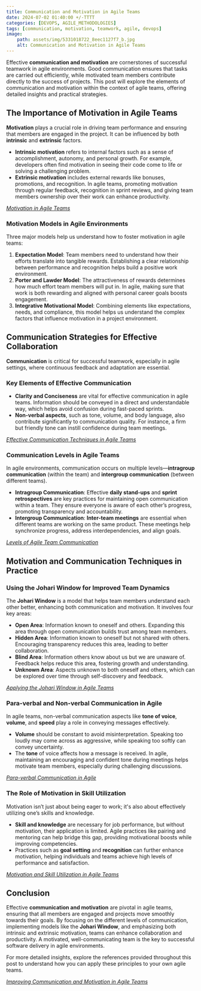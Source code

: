 ```yaml
---
title: Communication and Motivation in Agile Teams 
date: 2024-07-02 01:40:00 +/-TTTT
categories: [DEVOPS, AGILE_METHODOLOGIES]
tags: [communication, motivation, teamwork, agile, devops]
image:
    path: assets/img/5331018722_8eec1127f7_b.jpg
    alt: Communication and Motivation in Agile Teams 
---
```


Effective **communication and motivation** are cornerstones of successful teamwork in agile environments. Good communication ensures that tasks are carried out efficiently, while motivated team members contribute directly to the success of projects. This post will explore the elements of communication and motivation within the context of agile teams, offering detailed insights and practical strategies.

## The Importance of Motivation in Agile Teams

**Motivation** plays a crucial role in driving team performance and ensuring that members are engaged in the project. It can be influenced by both **intrinsic** and **extrinsic** factors.

- **Intrinsic motivation** refers to internal factors such as a sense of accomplishment, autonomy, and personal growth. For example, developers often find motivation in seeing their code come to life or solving a challenging problem.
- **Extrinsic motivation** includes external rewards like bonuses, promotions, and recognition. In agile teams, promoting motivation through regular feedback, recognition in sprint reviews, and giving team members ownership over their work can enhance productivity.

*[Motivation in Agile Teams](https://www.scrum.org/resources/blog/motivating-scrum-teams-my-insights-scrum-master)*

### Motivation Models in Agile Environments

Three major models help us understand how to foster motivation in agile teams:

1. **Expectation Model**: Team members need to understand how their efforts translate into tangible rewards. Establishing a clear relationship between performance and recognition helps build a positive work environment.
2. **Porter and Lawder Model**: The attractiveness of rewards determines how much effort team members will put in. In agile, making sure that work is both rewarding and aligned with personal career goals boosts engagement.
3. **Integrative Motivational Model**: Combining elements like expectations, needs, and compliance, this model helps us understand the complex factors that influence motivation in a project environment.

## Communication Strategies for Effective Collaboration

**Communication** is critical for successful teamwork, especially in agile settings, where continuous feedback and adaptation are essential.

### Key Elements of Effective Communication

- **Clarity and Conciseness** are vital for effective communication in agile teams. Information should be conveyed in a direct and understandable way, which helps avoid confusion during fast-paced sprints.
- **Non-verbal aspects**, such as tone, volume, and body language, also contribute significantly to communication quality. For instance, a firm but friendly tone can instill confidence during team meetings.

*[Effective Communication Techniques in Agile Teams](https://www.scrum.org/resources/blog/agile-principles-effective-communication)*

### Communication Levels in Agile Teams

In agile environments, communication occurs on multiple levels—**intragroup communication** (within the team) and **intergroup communication** (between different teams).

- **Intragroup Communication**: Effective **daily stand-ups** and **sprint retrospectives** are key practices for maintaining open communication within a team. They ensure everyone is aware of each other’s progress, promoting transparency and accountability.
- **Intergroup Communication**: **Inter-team meetings** are essential when different teams are working on the same product. These meetings help synchronize progress, address interdependencies, and align goals.

*[Levels of Agile Team Communication](https://simpleprogrammer.com/effective-communication-agile-teams/)*

## Motivation and Communication Techniques in Practice

### Using the Johari Window for Improved Team Dynamics

The **Johari Window** is a model that helps team members understand each other better, enhancing both communication and motivation. It involves four key areas:

- **Open Area**: Information known to oneself and others. Expanding this area through open communication builds trust among team members.
- **Hidden Area**: Information known to oneself but not shared with others. Encouraging transparency reduces this area, leading to better collaboration.
- **Blind Area**: Information others know about us but we are unaware of. Feedback helps reduce this area, fostering growth and understanding.
- **Unknown Area**: Aspects unknown to both oneself and others, which can be explored over time through self-discovery and feedback.

*[Applying the Johari Window in Agile Teams](https://medium.com/@agilefreya/using-the-johari-window-to-elevate-your-agile-team-coaching-2e72551b4cb0)*

### Para-verbal and Non-verbal Communication in Agile

In agile teams, non-verbal communication aspects like **tone of voice**, **volume**, and **speed** play a role in conveying messages effectively.

- **Volume** should be constant to avoid misinterpretation. Speaking too loudly may come across as aggressive, while speaking too softly can convey uncertainty.
- The **tone** of voice affects how a message is received. In agile, maintaining an encouraging and confident tone during meetings helps motivate team members, especially during challenging discussions.

*[Para-verbal Communication in Agile](https://projectbliss.net/paraverbal-communication/)*

### The Role of Motivation in Skill Utilization

Motivation isn’t just about being eager to work; it's also about effectively utilizing one’s skills and knowledge.

- **Skill and knowledge** are necessary for job performance, but without motivation, their application is limited. Agile practices like pairing and mentoring can help bridge this gap, providing motivational boosts while improving competencies.
- Practices such as **goal setting** and **recognition** can further enhance motivation, helping individuals and teams achieve high levels of performance and satisfaction.

*[Motivation and Skill Utilization in Agile Teams](https://www.scrum.org/resources/blog/agile-principles-motivated-people)*

## Conclusion

Effective **communication and motivation** are pivotal in agile teams, ensuring that all members are engaged and projects move smoothly towards their goals. By focusing on the different levels of communication, implementing models like the **Johari Window**, and emphasizing both intrinsic and extrinsic motivation, teams can enhance collaboration and productivity. A motivated, well-communicating team is the key to successful software delivery in agile environments.

For more detailed insights, explore the references provided throughout this post to understand how you can apply these principles to your own agile teams.

*[Improving Communication and Motivation in Agile Teams](https://asana.com/resources/team-communication)*
